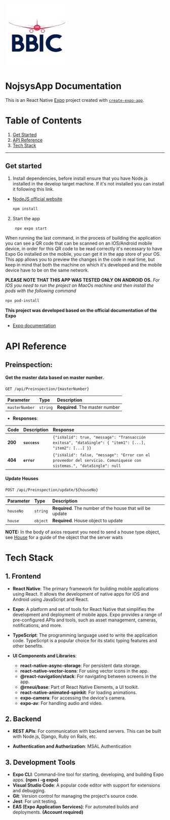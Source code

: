 ![BBIC Colombia](/assets/images/logo_bbic-removebg-preview.png)

# NojsysApp Documentation

This is an React Native [Expo](https://expo.dev) project created with [`create-expo-app`](https://www.npmjs.com/package/create-expo-app).


# Table of Contents

1. [Get Started](#Get-started)
2. [API Reference](#api-reference)
3. [Tech Stack](#tech-stack)
<hr>

## Get started

1. Install dependencies, before install ensure that you have Node.js installed in the develop target machine. If it's not installed you can install it following this link. 
- [NodeJS official website](https://nodejs.org/en)

   ```bash
   npm install 
   ```

2. Start the app

   ```bash
    npx expo start
   ```

When running the last command, in the process of building the application you can see a QR code that can be scanned on an IOS/Android mobile device, in order for this QR code to be read correctly it's necessary to have Expo Go installed on the mobile, you can get it in the app store of your OS. This app allows you to preview the changes in the code in real time, but keep in mind that both the machine on which it's developed and the mobile device have to be on the same network.

**PLEASE NOTE THAT THIS APP WAS TESTED ONLY ON ANDROID OS.**
*For IOS you need to run the project on  MacOs machine and then install the pods with the following command*
```bash
npx pod-install
```

**This project was developed based on the official documentation of the Expo**

- [Expo documentation](https://docs.expo.dev/)


# API Reference
## Preinspection:

#### Get the master data based on master number.

```http
GET /api/Preinspection/{masterNumber}
```

| Parameter | Type     | Description                |
| :-------- | :------- | :------------------------- |
| `masterNumber` | `string` | **Required**. The master number |


- **Responses**:

| Code | Description | Response                |
| :--- | :------------- | :---------------------- |
| **200** | **`success`** |`{"isValid": true, "message": "Transacción exitosa", "dataSingle": { "item1": [...], "item2": [...] }}` |
| **404** | **`error`** |`{"isValid": false, "message": "Error con el proveedor del servicio. Comuniquese con sistemas.", "dataSingle": null` |



#### Update Houses

```http
POST /api/Preinspection/update/${houseNo}
```

| Parameter | Type     | Description                       |
| :-------- | :------- | :-------------------------------- |
| `houseNo`| `string` | **Required**. The number of the house that will be update |
| `house`| `object` | **Required**. House object to update |

**NOTE:** In the body of axios request you need to send a house type object, see [House](/app/entities/House.ts) for a guide of the object that the server waits

# Tech Stack

## 1. Frontend

- **React Native**: The primary framework for building mobile applications using React. It allows the development of native apps for iOS and Android using JavaScript and React.

- **Expo**: A platform and set of tools for React Native that simplifies the development and deployment of mobile apps. Expo provides a range of pre-configured APIs and tools, such as asset management, cameras, notifications, and more.

- **TypeScript**: The programming language used to write the application code. TypeScript is a popular choice for its static typing features and other benefits.

- **UI Components and Libraries**:
  - **react-native-async-storage**: For persistent data storage.
  - **react-native-vector-icons**: For using vector icons in the app.
  - **@react-navigation/stack**: For navigating between screens in the app.
  - **@rneui/base**: Part of React Native Elements, a UI toolkit.
  - **react-native-animated-spinkit**: For loading animations.
  - **expo-camera**: For accessing the device's camera.
  - **expo-av**: For handling audio and video.

## 2. Backend

- **REST APIs**: For communication with backend servers. This can be built with Node.js, Django, Ruby on Rails, etc.

- **Authentication and Authorization**: MSAL Authentication

## 3. Development Tools

- **Expo CLI**: Command-line tool for starting, developing, and building Expo apps. **(npm i -g expo)**
- **Visual Studio Code**: A popular code editor with support for extensions and debugging.
- **Git**: Version control for managing the project's source code.
- **Jest**: For unit testing.
- **EAS (Expo Application Services)**: For automated builds and deployments. **(Account required)**
